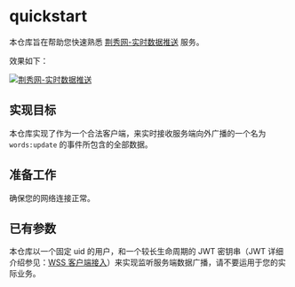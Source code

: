 # quickstart

本仓库旨在帮助您快速熟悉 [荆秀网-实时数据推送](https://xxuyou.com) 服务。

效果如下：

[![荆秀网-实时数据推送](https://xxuyou.com/static/screenshot/demo-quickstart.jpg)](https://xxuyou.com)

## 实现目标

本仓库实现了作为一个合法客户端，来实时接收服务端向外广播的一个名为 `words:update` 的事件所包含的全部数据。

## 准备工作

确保您的网络连接正常。

## 已有参数

本仓库以一个固定 uid 的用户，和一个较长生命周期的 JWT 密钥串（JWT 详细介绍参见：[WSS 客户端接入](https://github.com/xxuyou/wss#客户端接入)）来实现监听服务端数据广播，请不要运用于您的实际业务。
